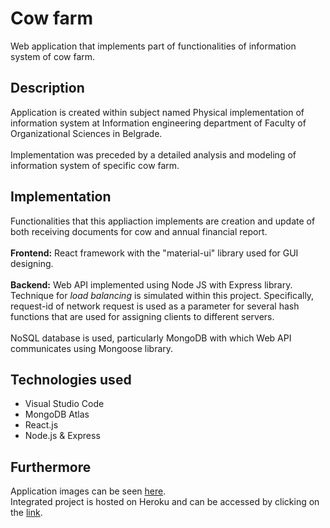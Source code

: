 # Cow farm
Web application that implements part of functionalities of information system of cow farm.

## Description
Application is created within subject named Physical implementation of information system at Information engineering department of Faculty of Organizational Sciences in Belgrade. <br/><br/>
Implementation was preceded by a detailed analysis and modeling of information system of specific cow farm.

## Implementation
Functionalities that this appliaction implements are creation and update of both receiving documents for cow and annual financial report.<br/><br/>
**Frontend:** React framework with the "material-ui" library used for GUI designing.<br/><br/>
**Backend:** Web API implemented using Node JS with Express library. <br/>Technique for *load balancing* is simulated within this project. Specifically, request-id of network request is used as a parameter for several hash functions that are used for assigning clients to different servers.<br/><br/>
NoSQL database is used, particularly MongoDB with which Web API communicates using Mongoose library.

## Technologies used
<ul>
  <li>Visual Studio Code</li>
  <li>MongoDB Atlas</li>
  <li>React.js</li>
  <li>Node.js & Express</li>  
</ul>

## Furthermore
Application images can be seen [here](Slike_aplikacije/). <br/>
Integrated project is hosted on Heroku and can be accessed by clicking on the [link](https://cow-farm.herokuapp.com).
